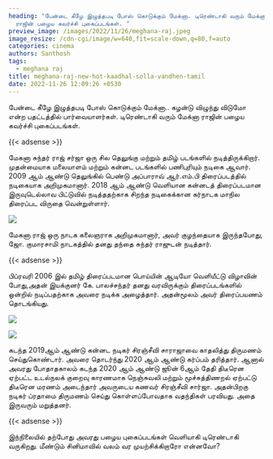 ```yaml
---
heading: "பேன்டை கீழே இழுத்தபடி போஸ் கொடுக்கும் மேக்னா. டிரெண்டாகி வரும் மேக்னா
  ராஜின் பழைய கவர்ச்சி புகைப்படங்கள். "
preview_image: /images/2022/11/26/meghana-raj.jpeg
image_resize: /cdn-cgi/image/w=640,fit=scale-down,q=80,f=auto
categories: cinema
authors: Santhosh
tags:
  - meghana raj
title: meghana-raj-new-hot-kaadhal-solla-vandhen-tamil
date: 2022-11-26 12:09:26 +0530
---
```

பேன்டை கீழே இழுத்தபடி போஸ் கொடுக்கும் மேக்னா.. கழன்டு விழுந்து விடுமோ என்ற பதட்டத்தில் பார்வையாளர்கள். டிரெண்டாகி வரும் மேக்னா ராஜின் பழைய கவர்ச்சி புகைப்படங்கள். 

{{< adsense >}}


மேகனா சுந்தர் ராஜ் சர்ஜா ஒரு சில தெலுங்கு மற்றும் தமிழ் படங்களில்  நடித்திருக்கிறார். முதன்மையாக மலையாளம் மற்றும் கன்னட படங்களில் பணிபுரியும் நடிகை ஆவார். 2009 ஆம் ஆண்டு தெலுங்கில் பெண்டு அப்பாராவ் ஆர்.எம்.பி திரைப்படத்தில் நடிகையாக அறிமுகமானார்.  2018 ஆம் ஆண்டு வெளியான கன்னடத் திரைப்படமான இருவுடெல்லாவ பிட்டுவில் நடித்ததற்காக சிறந்த நடிகைக்கான கர்நாடக மாநில திரைப்பட விருதை வென்றுள்ளார்.


![](/images/2022/11/26/maghana-raj2.jpeg)

மேகனா ராஜ் ஒரு நாடக கலைஞராக அறிமுகமானார், அவர் குழந்தையாக இருந்தபோது, ​​ஜோ. குமாரசாமி நாடகத்தில் தனது தந்தை சுந்தர் ராஜுடன் நடித்தார்.

{{< adsense >}}

 பிப்ரவரி 2006 இல் தமிழ் திரைப்படமான பொய்யின் ஆடியோ வெளியீட்டு விழாவின் போது, ​​அதன் இயக்குனர் கே. பாலச்சந்தர் தனது வரவிருக்கும் திரைப்படங்களில் ஒன்றில் நடிப்பதற்காக அவரை நடிக்க அழைத்தார். அதன்மூலம் அவர் திரைப்பயணம் தொடங்கியது.


![](/images/2022/11/26/maghana-raj4.jpeg)

![](/images/2022/11/26/maghana-raj44.jpeg)

கடந்த 2019ஆம் ஆண்டு கன்னட நடிகர் சிரஞ்சீவி சாராஜாவை காதலித்து திருமணம் செய்துகொண்டார். அவரை தொடர்ந்து 2020 ஆம் ஆண்டு கர்ப்பம் தரித்தார். ஆனால் அவரது போதாதகாலம் கடந்த 2020 ஆம் ஆண்டு ஜூன் 6ஆம் தேதி திடீரென ஏற்பட்ட உடல்நலக் குறைவு காரணமாக நெஞ்சுவலி மற்றும் மூச்சுத்திணறல் ஏற்பட்டு திடீரென மரணம் அடைந்தார் அவருடைய கணவர் சிரஞ்சீவி சார்ஜா. அதன்பிறகு நடிகர் ப்ரதாமை திருமணம் செய்து கொள்ளப்போவதாக வதந்திகள் பரவியது. அதை இருவரும் மறுத்தனர்.

{{< adsense >}}


இந்நிலையில் தற்போது அவரது பழைய புகைப்படங்கள் வெளியாகி டிரெண்டாகி வருகிறது. மீண்டும் சினிமாவில் வலம் வர முயற்சிக்கிறாரோ என்னவோ?